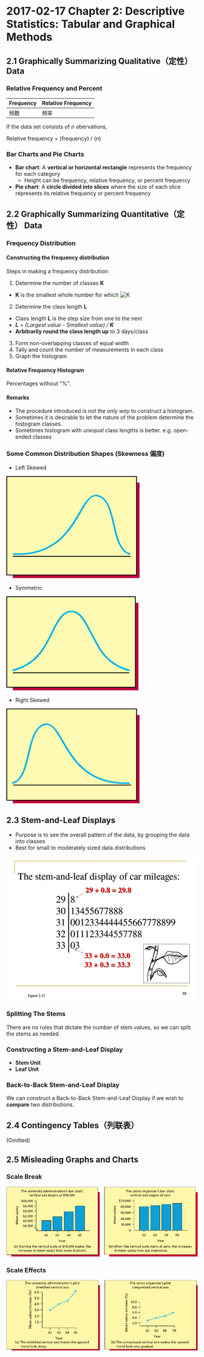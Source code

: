 # 2017-02-17 Chapter 2: Descriptive Statistics: Tabular and Graphical Methods

## 2.1 Graphically Summarizing Qualitative（定性） Data

### Relative Frequency and Percent

| Frequency | Relative Frequency |
| :-------- | :----------------- |
| 频数       | 频率               |

If the data set consists of _n_ obervations,

Relative frequency = (frequency) / (_n_)

### Bar Charts and Pie Charts

- **Bar chart**: A **vertical or horizontal rectangle** represents the frequency for each category
  - Height can be frequency, relative frequency, or percent frequency
- **Pie chart**: A **circle divided into slices** where the size of each slice represents its relative frequency or percent frequency

## 2.2 Graphically Summarizing Quantitative（定性） Data

### Frequency Distribution

#### Constructing the frequency distribution

Steps in making a frequency distribution:

1. Determine the number of classes **K**
  - **K** is the smallest whole number for which ![K](https://latex.codecogs.com/svg.latex?{2^K}\geq{n})
2. Determine the class length **L**
  - Class length **L** is the step size from one to the next
  - _**L** = (Largest value - Smallest value) / **K**_
  - **Arbitrarily round the class length up** to 3 days/class
3. Form non-overlapping classes of equal width
4. Tally and count the number of measurements in each class
5. Graph the histogram

#### Relative Frequency Histogram

Percentages without "%".

#### Remarks

- The procedure introduced is _not the only way_ to construct a histogram.
- Sometimes it is desirable to let the nature of the problem determine the histogram classes.
- Sometimes histogram with _unequal_ class lengths is better.  e.g. open-ended classes

### Some Common Distribution Shapes (Skewness 偏度)

- Left Skewed

![Left Skewed](./img/stat-disst-shape-lskew.jpg)

- Symmetric

![Left Skewed](./img/stat-disst-shape-sym.jpg)

- Right Skewed

![Left Skewed](./img/stat-disst-shape-rskew.jpg)

## 2.3 Stem-and-Leaf Displays

- Purpose is to see the overall pattern of the data, by grouping the data into classes
- Best for small to moderately sized data distributions

![Seam-and-Leaf](./img/stat-stem-leaf.jpg)

### Splitting The Stems

There are no rules that dictate the number of stem values, so we can split the stems as needed.

### Constructing a Stem-and-Leaf Display

- **Stem Unit**
- **Leaf Unit**

### Back-to-Back Stem-and-Leaf Display

We can construct a Back-to-Back Stem-and-Leaf Display if we wish to **compare** two distributions.

## 2.4 Contingency Tables（列联表）

(Omitted)

## 2.5 Misleading Graphs and Charts

### Scale Break

![Scale Break](./img/stat-misleading-scale-break.png)

### Scale Effects

![Scale Effects](./img/stat-misleading-scale-effects.png)
